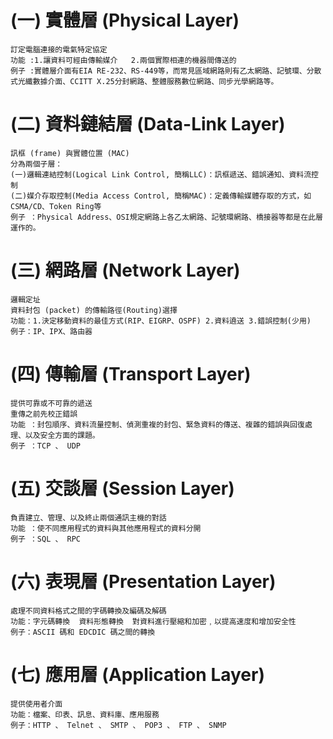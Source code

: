 # (一) 實體層 (Physical Layer)
~~~
訂定電腦連接的電氣特定協定
功能 :1.讓資料可經由傳輸媒介   2.兩個實際相連的機器間傳送的
例子 :實體層介面有EIA RE-232、RS-449等，而常見區域網路則有乙太網路、記號環、分散式光纖數據介面、CCITT X.25分封網路、整體服務數位網路、同步光學網路等。
~~~

# (二) 資料鏈結層 (Data-Link Layer)
~~~
訊框 (frame) 與實體位置 (MAC)
分為兩個子層：
(一)邏輯連結控制(Logical Link Control, 簡稱LLC)：訊框遞送、錯誤通知、資料流控制
(二)媒介存取控制(Media Access Control, 簡稱MAC)：定義傳輸媒體存取的方式，如CSMA/CD、Token Ring等
例子 ：Physical Address、OSI規定網路上各乙太網路、記號環網路、橋接器等都是在此層運作的。
~~~
# (三) 網路層 (Network Layer)
~~~
邏輯定址
資料封包 (packet) 的傳輸路徑(Routing)選擇
功能：1.決定移動資料的最佳方式(RIP、EIGRP、OSPF) 2.資料遶送 3.錯誤控制(少用)
例子：IP、IPX、路由器
~~~
# (四) 傳輸層 (Transport Layer)
~~~
提供可靠或不可靠的遞送
重傳之前先校正錯誤
功能 ：封包順序、資料流量控制、偵測重複的封包、緊急資料的傳送、複雜的錯誤與回復處理、以及安全方面的課題。
例子 ：TCP 、 UDP
~~~
# (五) 交談層 (Session Layer)   
~~~
負責建立、管理、以及終止兩個通訊主機的對話
功能 ：使不同應用程式的資料與其他應用程式的資料分開
例子 ：SQL 、 RPC
~~~
# (六) 表現層 (Presentation Layer)
~~~
處理不同資料格式之間的字碼轉換及編碼及解碼
功能：字元碼轉換  資料形態轉換  對資料進行壓縮和加密﹐以提高速度和增加安全性
例子：ASCII 碼和 EDCDIC 碼之間的轉換
~~~
# (七) 應用層 (Application Layer)
~~~
提供使用者介面
功能：檔案、印表、訊息、資料庫、應用服務
例子：HTTP 、 Telnet 、 SMTP 、 POP3 、 FTP 、 SNMP
~~~
